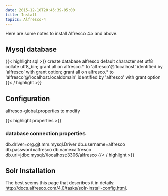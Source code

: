 ```yaml
---
date: 2015-12-10T20:45:39-05:00
title: Install
topics: Alfresco-4
---
```


Here are some notes to install Alfresco 4.x and above.

## Mysql database

{{< highlight sql >}}
create database alfresco default character set utf8 collate utf8_bin;
grant all on alfresco.* to 'alfresco'@'localhost' identified by 'alfresco' with grant option;
grant all on alfresco.* to 'alfresco'@'localhost.localdomain' identified by 'alfresco' with grant option
{{< / highlight >}}

## Configuration

alfresco-global.properties to modify

{{< highlight properties >}}
### database connection properties ###
db.driver=org.gjt.mm.mysql.Driver
db.username=alfresco
db.password=alfresco
db.name=alfresco
db.url=jdbc:mysql://localhost:3306/alfresco
{{< / highlight >}}

## Solr Installation

The best seems this page that describes it in details: <http://docs.alfresco.com/4.0/tasks/solr-install-config.html>.
